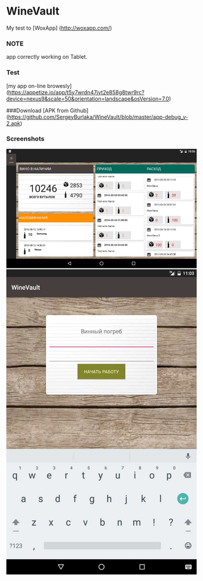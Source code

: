 # WineVault
My test to [WoxApp] (http://woxapp.com/) 

### NOTE
 app correctly working on Tablet.

### Test  
[my app on-line browesly] (https://appetize.io/app/t5y7wrdn47jyt2e858g8twr9rc?device=nexus9&scale=50&orientation=landscape&osVersion=7.0) 

###Download
[APK from Github] (https://github.com/SergeyBurlaka/WineVault/blob/master/app-debug_v-2.apk)  

### Screenshots
<img src="https://github.com/SergeyBurlaka/WineVault/blob/master/img/onTablet.jpg" >

<img src="https://github.com/SergeyBurlaka/WineVault/blob/master/img/onTabletEnter.jpg" >
